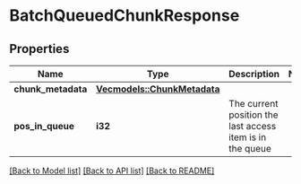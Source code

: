 # BatchQueuedChunkResponse

## Properties

Name | Type | Description | Notes
------------ | ------------- | ------------- | -------------
**chunk_metadata** | [**Vec<models::ChunkMetadata>**](ChunkMetadata.md) |  | 
**pos_in_queue** | **i32** | The current position the last access item is in the queue | 

[[Back to Model list]](../README.md#documentation-for-models) [[Back to API list]](../README.md#documentation-for-api-endpoints) [[Back to README]](../README.md)


